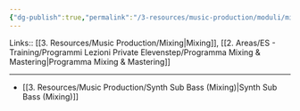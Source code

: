 ```yaml
---
{"dg-publish":true,"permalink":"/3-resources/music-production/moduli/mixing-sub-modulo/"}
---
```


Links:: [[3. Resources/Music Production/Mixing\|Mixing]], [[2. Areas/ES - Training/Programmi Lezioni Private Elevenstep/Programma Mixing & Mastering\|Programma Mixing & Mastering]]

---

- [[3. Resources/Music Production/Synth Sub Bass (Mixing)\|Synth Sub Bass (Mixing)]]


